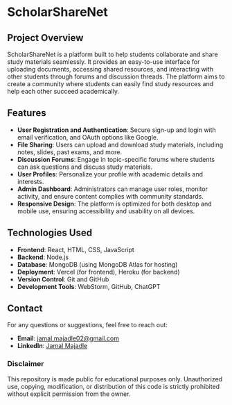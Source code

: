 # ScholarShareNet

## Project Overview

ScholarShareNet is a platform built to help students collaborate and share study materials seamlessly. It provides an easy-to-use interface for uploading documents, accessing shared resources, and interacting with other students through forums and discussion threads. The platform aims to create a community where students can easily find study resources and help each other succeed academically.

## Features

- **User Registration and Authentication**: Secure sign-up and login with email verification, and OAuth options like Google.
- **File Sharing**: Users can upload and download study materials, including notes, slides, past exams, and more.
- **Discussion Forums**: Engage in topic-specific forums where students can ask questions and discuss study materials.
- **User Profiles**: Personalize your profile with academic details and interests.
- **Admin Dashboard**: Administrators can manage user roles, monitor activity, and ensure content complies with community standards.
- **Responsive Design**: The platform is optimized for both desktop and mobile use, ensuring accessibility and usability on all devices.

## Technologies Used

- **Frontend**: React, HTML, CSS, JavaScript
- **Backend**: Node.js
- **Database**: MongoDB (using MongoDB Atlas for hosting)
- **Deployment**: Vercel (for frontend), Heroku (for backend)
- **Version Control**: Git and GitHub
- **Development Tools**: WebStorm, GitHub, ChatGPT

## Contact

For any questions or suggestions, feel free to reach out:

- **Email**: jamal.majadle02@gmail.com
- **LinkedIn**: [Jamal Majadle](https://linkedin.com/in/jamal-majadle)

### Disclaimer

This repository is made public for educational purposes only. Unauthorized use, copying, modification, or distribution of this code is strictly prohibited without explicit permission from the owner.
